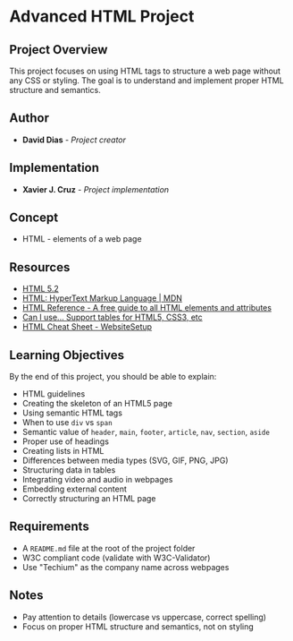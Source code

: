 # Advanced HTML Project

## Project Overview
This project focuses on using HTML tags to structure a web page without any CSS or styling. The goal is to understand and implement proper HTML structure and semantics.

## Author

* **David Dias** - *Project creator*

## Implementation

* **Xavier J. Cruz** - *Project implementation*

## Concept
- HTML - elements of a web page

## Resources
- [HTML 5.2](https://html.spec.whatwg.org/multipage/)
- [HTML: HyperText Markup Language | MDN](https://developer.mozilla.org/en-US/docs/Web/HTML)
- [HTML Reference - A free guide to all HTML elements and attributes](https://htmlreference.io/)
- [Can I use... Support tables for HTML5, CSS3, etc](https://caniuse.com/)
- [HTML Cheat Sheet - WebsiteSetup](https://websitesetup.org/html5-cheat-sheet/)

## Learning Objectives
By the end of this project, you should be able to explain:

- HTML guidelines
- Creating the skeleton of an HTML5 page
- Using semantic HTML tags
- When to use `div` vs `span`
- Semantic value of `header`, `main`, `footer`, `article`, `nav`, `section`, `aside`
- Proper use of headings
- Creating lists in HTML
- Differences between media types (SVG, GIF, PNG, JPG)
- Structuring data in tables
- Integrating video and audio in webpages
- Embedding external content
- Correctly structuring an HTML page

## Requirements
- A `README.md` file at the root of the project folder
- W3C compliant code (validate with W3C-Validator)
- Use "Techium" as the company name across webpages


## Notes
- Pay attention to details (lowercase vs uppercase, correct spelling)
- Focus on proper HTML structure and semantics, not on styling
